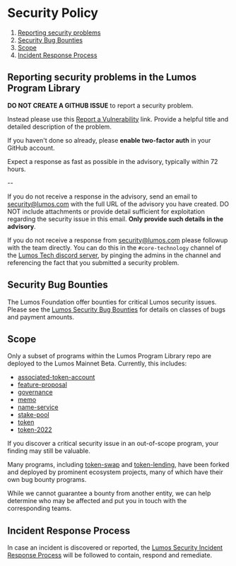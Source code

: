 # Security Policy

1. [Reporting security problems](#reporting)
1. [Security Bug Bounties](#bounty)
1. [Scope](#scope)
1. [Incident Response Process](#process)

<a name="reporting"></a>
## Reporting security problems in the Lumos Program Library

**DO NOT CREATE A GITHUB ISSUE** to report a security problem.

Instead please use this [Report a Vulnerability](https://github.com/lumos-labs/lumos-program-library/security/advisories/new) link.
Provide a helpful title and detailed description of the problem.

If you haven't done so already, please **enable two-factor auth** in your GitHub account.

Expect a response as fast as possible in the advisory, typically within 72 hours.

--

If you do not receive a response in the advisory, send an email to
security@lumos.com with the full URL of the advisory you have created.  DO NOT
include attachments or provide detail sufficient for exploitation regarding the
security issue in this email. **Only provide such details in the advisory**.

If you do not receive a response from security@lumos.com please followup with
the team directly. You can do this in the `#core-technology` channel of the
[Lumos Tech discord server](https://lumos.com/discord), by pinging the admins
in the channel and referencing the fact that you submitted a security problem.



<a name="bounty"></a>
## Security Bug Bounties
The Lumos Foundation offer bounties for critical Lumos security issues. Please
see the [Lumos Security Bug
Bounties](https://github.com/lumos-labs/lumos/security/policy#security-bug-bounties)
for details on classes of bugs and payment amounts.

<a name="scope"></a>
## Scope

Only a subset of programs within the Lumos Program Library repo are deployed to
the Lumos Mainnet Beta. Currently, this includes:

* [associated-token-account](https://github.com/lumos-labs/lumos-program-library/tree/master/associated-token-account/program)
* [feature-proposal](https://github.com/lumos-labs/lumos-program-library/tree/master/feature-proposal/program)
* [governance](https://github.com/lumos-labs/lumos-program-library/tree/master/governance/program)
* [memo](https://github.com/lumos-labs/lumos-program-library/tree/master/memo/program)
* [name-service](https://github.com/lumos-labs/lumos-program-library/tree/master/name-service/program)
* [stake-pool](https://github.com/lumos-labs/lumos-program-library/tree/master/stake-pool/program)
* [token](https://github.com/lumos-labs/lumos-program-library/tree/master/token/program)
* [token-2022](https://github.com/lumos-labs/lumos-program-library/tree/master/token/program-2022)

If you discover a critical security issue in an out-of-scope program, your finding
may still be valuable.

Many programs, including
[token-swap](https://github.com/lumos-labs/lumos-program-library/tree/master/token-swap/program)
and [token-lending](https://github.com/lumos-labs/lumos-program-library/tree/master/token-lending/program),
have been forked and deployed by prominent ecosystem projects, many of which
have their own bug bounty programs.

While we cannot guarantee a bounty from another entity, we can help determine who
may be affected and put you in touch with the corresponding teams.

<a name="process"></a>
## Incident Response Process

In case an incident is discovered or reported, the
[Lumos Security Incident Response Process](https://github.com/lumos-labs/lumos/security/policy#incident-response-process)
will be followed to contain, respond and remediate.
